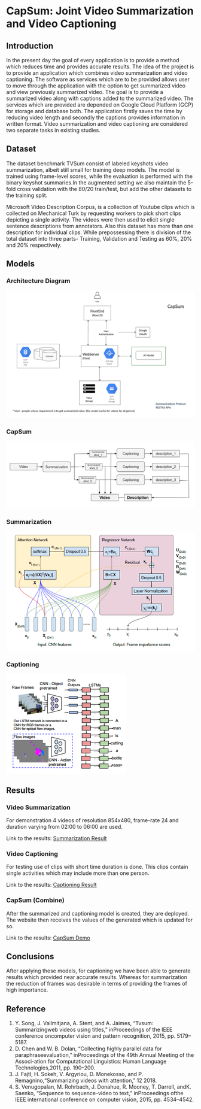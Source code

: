 # CapSum: Joint Video Summarization and Video Captioning

## Introduction
In the present day the goal of every application is to provide a method which reduces time and provides accurate results. The idea of the project is to provide an application which combines video summarization and video captioning. The software as services which are to be provided allows user to move through the application with the option to get summarized video and view previously summarized video. The goal is to provide a summarized video along with captions added to the summarized video. The services which are provided are depended on Google Cloud Platform (GCP) for storage and database both. The application firstly saves the time by reducing video length and secondly the captions provides information in  written format. Video summarization and video captioning are considered two separate tasks in existing studies.

## Dataset
 The dataset benchmark TVSum consist of labeled keyshots video summarization, albeit still small for training deep models. The model is trained using frame-level scores, while the evaluation is performed with the binary keyshot summaries.In the augmented setting we also maintain the 5-fold cross validation with the 80/20 train/test, but add the other datasets to the training split.
  
 Microsoft Video Description Corpus, is a collection of Youtube clips which is collected on Mechanical Turk by requesting workers to pick short clips depicting a single activity. The videos were then used to elicit single sentence descriptions from annotators. Also this dataset has more than one description for individual clips. While prepossessing  there is division of the total dataset into three parts- Training, Validation and Testing as 60\%, 20\% and 20\% respectively. 

## Models

### Architecture Diagram
![Architecture](figures/architecture.png)

### CapSum
![CapSum](figures/CapSum.PNG)

### Summarization
![VASNet](figures/VASnet.png)

### Captioning
![S2VT model](figures/Arch_S2VT.png)


## Results
### Video Summarization

For demonstration 4 videos of resolution 854x480, frame-rate 24 and duration varying from 02:00 to 06:00 are used.

Link to the results: [Summarization Result](https://drive.google.com/drive/folders/1je3vPMB-kVpKbc4QtK9gszDVkaSlAoJv?usp=sharing)

### Video Captioning

For testing use of clips with short time duration is done. This clips contain single activities which may include more than one person. 

Link to the results: [Captioning Result](https://drive.google.com/file/d/12XJpRa643sSFYkxOjCuIzT_Pobhsu3mi/view?usp=sharing)

### CapSum (Combine)
After the summarized and captioning model is created, they are deployed. The website then receives the values of the generated which is updated for so.

Link to the results: [CapSum Demo](https://drive.google.com/file/d/1PxQA_Ey1_bgZWG0SQjf05FS9spL5uVNB/view?usp=sharing)

## Conclusions
After applying these models, for captioning we have been able to generate results which provided near accurate results. Whereas for summarization the reduction of frames was desirable in terms of providing the frames of high importance. 

## Reference
1. Y. Song, J. Vallmitjana, A. Stent, and A. Jaimes, “Tvsum: Summarizingweb  videos  using  titles,”  inProceedings of the IEEE conference oncomputer vision and pattern recognition, 2015, pp. 5179–5187.
2. D. Chen and W. B. Dolan, “Collecting highly parallel data for paraphraseevaluation,”  inProceedings of the 49th Annual Meeting of the Associ-ation for Computational Linguistics: Human Language Technologies,2011, pp. 190–200.
3. J. Fajtl,  H.  Sokeh,  V.  Argyriou,  D.  Monekosso,  and  P.  Remagnino,“Summarizing videos with attention,” 12 2018.
4. S. Venugopalan, M. Rohrbach, J. Donahue, R. Mooney, T. Darrell, andK.  Saenko,  “Sequence  to  sequence-video  to  text,”  inProceedings ofthe IEEE international conference on computer vision, 2015, pp. 4534–4542.
